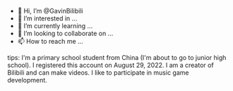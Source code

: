 - 👋 Hi, I’m @GavinBilibili
- 👀 I’m interested in ...
- 🌱 I’m currently learning ...
- 💞️ I’m looking to collaborate on ...
- 📫 How to reach me ...

<!---
GavinBilibili/GavinBilibili is a ✨ special ✨ repository because its `README.md` (this file) appears on your GitHub profile.
You can click the Preview link to take a look at your changes.
--->
tips:
I'm a primary school student from China (I'm about to go to junior high school).
I registered this account on August 29, 2022.
I am a creator of Bilibili and can make videos. I like to participate in  music game development.
